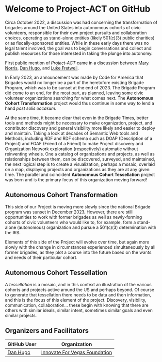 <!--
 Copyright (C) 2024 Project-ACT
 
 This file is part of github.
 
 github is free software: you can redistribute it and/or modify
 it under the terms of the GNU General Public License as published by
 the Free Software Foundation, either version 3 of the License, or
 (at your option) any later version.
 
 github is distributed in the hope that it will be useful,
 but WITHOUT ANY WARRANTY; without even the implied warranty of
 MERCHANTABILITY or FITNESS FOR A PARTICULAR PURPOSE.  See the
 GNU General Public License for more details.
 
 You should have received a copy of the GNU General Public License
 along with github.  If not, see <https://www.gnu.org/licenses/>.
-->

# Welcome to Project-ACT on GitHub

Circa October 2022, a discussion was had concerning the transformation of brigades around the United States into autonomous cohorts of civic volunteers, responsible for their own project pursuits and collaboration choices, operating as stand-alone entities (likely 501(c)(3) public charities) or as fiscally-sponsored entities. While in these early days there was no legal talent involved, the goal was to begin conversations and collect and publish resources for those interested in taking the plunge into autonomy.

First public mention of *Project-ACT* came in a discussion between [Mary Norris](https://github.com/maryfnorris), [Dan Hugo](https://github.com/DanHugoDanHugo), and [Luke Fretwell](https://github.com/lukefretwell).

In Early 2023, an announcement was made by Code for America that Brigades would no longer be a part of the heretofore existing Brigade Program, which was to be sunset at the end of 2023. The Brigade Program did come to an end, for the most part, as planned, leaving some civic volunteer organizations searching for what comes next. The **Autonomous Cohort Transformation** project would thus continue in some way to lend a hand *post solis occasum*.

At the same time, it became clear that even in the Brigade Times, better tools and methods might be necessary to make organization, project, and contributor discovery and general visibility more likely and easier to deploy and maintain. Taking a look at decades of Semantic Web tools and Methods, including RDF and RDF schema such as DOAP (Description of a Project) and FOAF (Friend of a Friend) to make Project discovery and Organization Network exploration (respectively) automatic without reinventing wheels. One a catalog of organizations and projects, as well as relationships between them, can be discovered, surveyed, and maintained, the next logical step is to create a visualization, perhaps a mosaic, overlaid on a map, displaying projects and organizations as they are at any given time. The parallel and coincident **Autonomous Cohort Tessellation** project was born and is the primary focus of this organization moving forward!

## Autonomous Cohort Transformation

This side of our Project is moving more slowly since the national Brigade program was sunset in December 2023. However, there are still opportunities to work with former brigades as well as newly-forming cohorts of civic volunteers who would like to, for example, form a stand-alone (autonomous) organization and pursue a 501(c)(3) determination with the IRS.

Elements of this side of the Project will evolve over time, but again more slowly with the change in circumstances experienced simultaneously by all former brigades, as they plot a course into the future based on the wants and needs of their particular cohort.

## Autonomous Cohort Tessellation

A *tessellation* is a mosaic, and in this context an illustration of the various cohorts and projects active around the US and perhaps beyond. Of course to generate that tessellation there needs to be data and then information, and this is the focus of this element of the project. Discovery, visibility, communication, collaboration… these begin with knowing that there are others with similar ideals, similar intent, sometimes similar goals and even similar projects.

## Organizers and Facilitators

| GitHub User                                        | Organization                                                           |
|----------------------------------------------------|------------------------------------------------------------------------|
| [Dan Hugo](https://github.com/DanHugoDanHugo)      | [Innovate For Vegas Foundation](https://github.com/InnovateForVegas)   |
